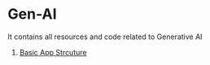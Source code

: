 # Gen-AI
It contains all resources and code related to Generative AI

1) [Basic App Strcuture](basicapp)
